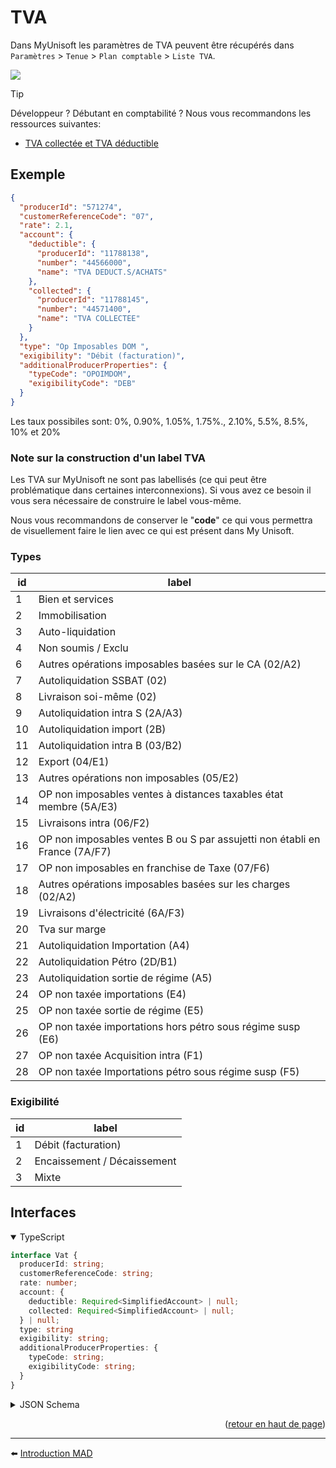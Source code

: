 <span id="readme-top"></span>

# TVA

Dans MyUnisoft les paramètres de TVA peuvent être récupérés dans `Paramètres` > `Tenue` > `Plan comptable` > `Liste TVA`.

![](../../../docs/images/liste_tva.PNG)

> [!TIP]
> Développeur ? Débutant en comptabilité ? Nous vous recommandons les ressources suivantes:
> - [TVA collectée et TVA déductible](https://intia.fr/fr/ressources/lexique/tva-collectee-et-tva-deductible/)

## Exemple

```json
{
  "producerId": "571274",
  "customerReferenceCode": "07",
  "rate": 2.1,
  "account": {
    "deductible": {
      "producerId": "11788138",
      "number": "44566000",
      "name": "TVA DEDUCT.S/ACHATS"
    },
    "collected": {
      "producerId": "11788145",
      "number": "44571400",
      "name": "TVA COLLECTEE"
    }
  },
  "type": "Op Imposables DOM ",
  "exigibility": "Débit (facturation)",
  "additionalProducerProperties": {
    "typeCode": "OPOIMDOM",
    "exigibilityCode": "DEB"
  }
}
```

Les taux possibiles sont: 0%, 0.90%, 1.05%, 1.75%., 2.10%, 5.5%, 8.5%, 10% et 20%

### Note sur la construction d'un label TVA

Les TVA sur MyUnisoft ne sont pas labellisés (ce qui peut être problématique dans certaines interconnexions). Si vous avez ce besoin il vous sera nécessaire de construire le label vous-même.

Nous vous recommandons de conserver le "**code**" ce qui vous permettra de visuellement faire le lien avec ce qui est présent dans My Unisoft.

### Types

| id | label |
| --- | --- |
| 1 | Bien et services |
| 2 | Immobilisation |
| 3 | Auto-liquidation |
| 4 | Non soumis / Exclu |
| 6 | Autres opérations imposables basées sur le CA (02/A2) |
| 7 | Autoliquidation SSBAT (02) |
| 8 | Livraison soi-même (02) |
| 9 | Autoliquidation intra S (2A/A3) |
| 10 | Autoliquidation import (2B) |
| 11 | Autoliquidation intra B (03/B2) |
| 12 | Export (04/E1) |
| 13 | Autres opérations non imposables (05/E2) |
| 14 | OP non imposables ventes à distances taxables état membre (5A/E3) |
| 15 | Livraisons intra (06/F2) |
| 16 | OP non imposables ventes B ou S par assujetti non établi en France  (7A/F7) |
| 17 | OP non imposables en franchise de Taxe (07/F6) |
| 18 | Autres opérations imposables basées sur les charges (02/A2) |
| 19 | Livraisons d'électricité (6A/F3) |
| 20 | Tva sur marge |
| 21 | Autoliquidation Importation (A4) |
| 22 | Autoliquidation Pétro (2D/B1) |
| 23 | Autoliquidation sortie de régime (A5) |
| 24 | OP non taxée importations (E4) |
| 25 | OP non taxée sortie de régime (E5) |
| 26 | OP non taxée importations  hors pétro sous régime susp (E6) |
| 27 | OP non taxée Acquisition intra (F1) |
| 28 | OP non taxée Importations pétro sous régime susp (F5) |

### Exigibilité

| id | label |
| --- | --- |
| 1 | Débit (facturation) |
| 2 | Encaissement / Décaissement |
| 3 | Mixte |


## Interfaces

<details open>
<summary>TypeScript</summary>

```ts
interface Vat {
  producerId: string;
  customerReferenceCode: string;
  rate: number;
  account: {
    deductible: Required<SimplifiedAccount> | null;
    collected: Required<SimplifiedAccount> | null;
  } | null;
  type: string
  exigibility: string;
  additionalProducerProperties: {
    typeCode: string;
    exigibilityCode: string;
  }
}
```
</details>

<details>
<summary>JSON Schema</summary>

TBC
</details>

<p align="right">(<a href="#readme-top">retour en haut de page</a>)</p>

---

⬅️ [Introduction MAD](../../introduction.md)
